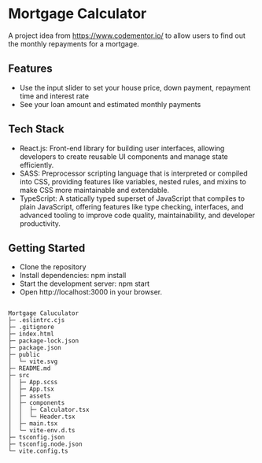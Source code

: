 # Mortgage Calculator

A project idea from https://www.codementor.io/ to allow users to find out the monthly repayments for a mortgage.

## Features

- Use the input slider to set your house price, down payment, repayment time and interest rate
- See your loan amount and estimated monthly payments


## Tech Stack

- React.js: Front-end library for building user interfaces, allowing developers to create reusable UI components and manage state efficiently.
- SASS: Preprocessor scripting language that is interpreted or compiled into CSS, providing features like variables, nested rules, and mixins to make CSS more maintainable and extendable.
- TypeScript: A statically typed superset of JavaScript that compiles to plain JavaScript, offering features like type checking, interfaces, and advanced tooling to improve code quality, maintainability, and developer productivity.


## Getting Started

- Clone the repository
- Install dependencies: npm install
- Start the development server: npm start
- Open http://localhost:3000 in your browser.

```

Mortgage Caluculator
├─ .eslintrc.cjs
├─ .gitignore
├─ index.html
├─ package-lock.json
├─ package.json
├─ public
│  └─ vite.svg
├─ README.md
├─ src
│  ├─ App.scss
│  ├─ App.tsx
│  ├─ assets
│  ├─ components
│  │  ├─ Calculator.tsx
│  │  └─ Header.tsx
│  ├─ main.tsx
│  └─ vite-env.d.ts
├─ tsconfig.json
├─ tsconfig.node.json
└─ vite.config.ts

```